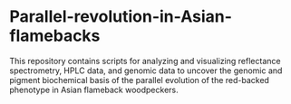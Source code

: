 # Parallel-revolution-in-Asian-flamebacks
This repository contains scripts for analyzing and visualizing reflectance spectrometry, HPLC data, and genomic data to uncover the genomic and pigment biochemical basis of the parallel evolution of the red-backed phenotype in Asian flameback woodpeckers. 
